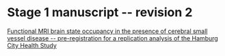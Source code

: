 # Stage 1 manuscript -- revision 2
[Functional MRI brain state occupancy in the presence of cerebral small vessel disease -- pre-registration for a replication analysis of the Hamburg City Health Study](./build/main.pdf)